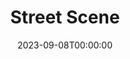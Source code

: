 ---
title: Street Scene
date: 2023-09-08T00:00:00
opening_date: 1935-03-26
closing_date:
layout: productions
playbill:
Theatre: Theatre Jacksonville
cast:
- Abraham Kaplan: Jack Berman
- Agnes Cushing: Mildred Perry
- Alice Simpson: Elizabeth McKinnon
- An Ambulance Driver: Birt Byrd
- An Interne: Stokes Perry
- Anna Maurant: Adamae Armbruster
- Apartment Hunter:
  - Betty LeaMond
  - Ward Preston
- Carl Olsen: William Schosser
- Charlie Hildebrand: Susan McRae
- College Girl:
  - Irene Peck
  - Rufe Edwards
- Daniel Buchanan: Ralph Cooper
- Dick McGann: Ted Chapeau
- Dr. Jno. Wilson: Isaac Peiser
- Emma Jones: Winifred Snowden
- Filipo Fiorentino: Edward Goodman
- Frank Maurant: Slocum Ball
- Fred Cullen: John Salzer
- George Jones: Kenyon Parsons
- Greta Fiorentino: Camille Crosland
- Grocery Boy: Robert Sietner, Jr.
- Harry Easter: Charlie Tutewiler
- Laura Hildebrand: Dewey Mallison
- Letter-carrier: Joseph Marron
- Mae Jones: Lydia Fabian
- Marshall James Henry: Virgil Perry
- Mary Hildebrand: Rosebud Richards
- Milkman: Edward Randolph
- Music Student: Wanda Barton
- Nurse Maid:
  - Odella Gay
  - Regina Carter
- Olga Olsen: Birsa Shepard
- Passer By:
  - Cliffard Lowe
  - David Mozo
  - Edith Watson
  - Elizabeth Ramsaur
  - Elmo Lehman
  - Evelyn Janell
  - Glenn Evans
  - Harry Lewis
  - Iris Coan
  - Joan Wilson
  - June Stoy
  - Kathleen MacDonough
  - Louise McCormick
  - Mary Preston
  - Mildred Gay
  - Molly Delgado
  - Paul Delgado
  - Tommy Nunn
- Policeman:
  - Donald DeHoff
  - Eugene LeaMond
- Rose Maurant: Justine Rehnborg
- Samuel Kaplan: Charles Luckie
- Shirley Kaplan: Madeleine Ingalls
- Steve Sankey: Lawrence Case
- Vincent Jones: Nathan Mallison
- Willie Maurant: Richard Peck
crew:
- Director: Justine Rehnborg
- Scenery:
  - John Davis
  - Ted Chapeau
- Set Design: Clyde Harris
- Sound Effects: Martin S. Fabian
orchestra:
- Piano: Doris Brubaker
---